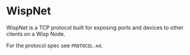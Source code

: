 # WispNet

WispNet is a TCP protocol built for exposing ports and devices to other clients on a Wisp Node.

For the protocol spec see `PROTOCOL.md`.
